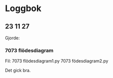 Loggbok
=========================

23 11 27
----------------
Gjorde:    
### 7073 flödesdiagram    
Fil: 7073 flödesdiagram1.py
7073 födesdiagram2.py

Det gick bra.
